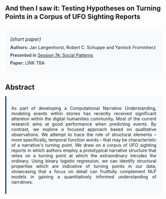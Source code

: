 
<style>    
    h2 {
        margin-top: 0;
        margin-bottom: 1.5rem;
        line-height: 1.3;
    }
    
    h3 {
        margin-top: 2rem;
        margin-bottom: 1rem;
        font-size: 1.4rem;
        font-weight:bold;
    }
    
    .metadata {
        background-color: #f7fafc;
        padding: 1rem;
        border-radius: 6px;
        margin-bottom: 2rem;
    }
    
    .metadata p {
        margin: 0.5rem 0;
    }
    
    .abstract {
        text-align: justify;
        padding: 1rem;
        background-color: #f7fafc;
        border-left: 4px solid #2c5282;
        border-radius: 0 6px 6px 0;
    }
    
    strong {
        color: #2d3748;
        font-weight: 600;
    }
</style>
<main role="main">
<h2>And then I saw it: Testing Hypotheses on Turning Points in a Corpus of UFO Sighting Reports</h2>

<section class="metadata">
<p style='font-size:1rem'><i>(short paper)</i></p>
<p><strong>Authors:</strong> Jan Langenhorst, Robert C. Schuppe and Yannick Frommherz</p>
<p><strong>Presented in</strong> <a href="/programme/#session7A">Session 7A: Social Patterns</a></p>
<p><strong>Paper:</strong> LINK TBA</p>
</section>

<section>
<h3>Abstract</h3>
<div class="abstract">
<p>As part of developing a  Computational Narrative Understanding, modeling events within stories has recently received significant attention within the digital humanities community. Most of the current research aims at good performance when predicting events. By contrast, we explore a focused approach based on qualitative observations. We attempt to trace the role of structural elements – more specifically, temporal function words – that may be characteristic of a narrative's turning point. We draw on a corpus of UFO sighting reports in which authors employ a prototypical narrative structure that relies on a turning point at which the extraordinary intrudes the ordinary. Using binary logistic regression, we can identify structural properties which are indicative of turning points in our data, showcasing that a focus on detail can fruitfully complement NLP models in gaining a quantitatively informed understanding of narratives.</p>
</div>
</section>
</main>
